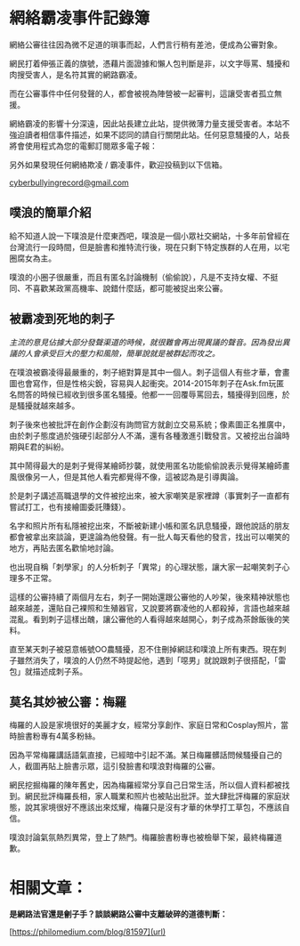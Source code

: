 # 網絡霸凌事件記錄簿

網絡公審往往因為微不足道的瑣事而起，人們言行稍有差池，便成為公審對象。

網民打着伸張正義的旗號，憑藉片面證據和懶人包判斷是非，以文字辱罵、騷擾和肉搜受害人，是名符其實的網路霸凌。

而在公審事件中任何發聲的人，都會被視為陣營被一起審判，這讓受害者孤立無援。

網絡霸凌的影響十分深遠，因此站長建立此站，提供微薄力量支援受害者。本站不強迫讀者相信事件描述，如果不認同的請自行關閉此站。任何惡意騷擾的人，站長將會使用程式為您的電郵訂閱眾多電子報：

另外如果發現任何網絡欺凌 / 霸凌事件，歡迎投稿到以下信箱。

cyberbullyingrecord@gmail.com


## 噗浪的簡單介紹

給不知道人說一下噗浪是什麼東西吧，噗浪是一個小眾社交網站，十多年前曾經在台灣流行一段時間，但是臉書和推特流行後，現在只剩下特定族群的人在用，以宅圈腐女為主。

噗浪的小圈子很嚴重，而且有匿名討論機制（偷偷說），凡是不支持女權、不挺同、不喜歡某政黨高機率、說錯什麼話，都可能被捉出來公審。

## 被霸凌到死地的刺子

_主流的意見佔據大部分發聲渠道的時候，就很難會再出現異議的聲音。因為發出異議的人會承受巨大的壓力和風險，簡單說就是被群起而攻之。_

在噗浪被霸凌得最嚴重的，刺子絕對算是其中一個人。刺子這個人有些才華，會畫圖也會寫作，但是性格尖銳，容易與人起衝突。2014-2015年刺子在Ask.fm玩匿名問答的時候已經收到很多匿名騷擾。他都一一回覆辱罵回去，騷擾得到回應，於是騷擾就越來越多。

刺子後來也被批評在創作企劃沒有詢問官方就創立交易系統；像素圖正名推廣中，由於刺子態度過於強硬引起部分人不滿，還有各種激進引戰發言。又被挖出台論時期與E君的糾紛。

其中鬧得最大的是刺子覺得某繪師抄襲，就使用匿名功能偷偷說表示覺得某繪師畫風很像另一人，但是其他人看完都覺得不像，這被認為是引導輿論。

於是刺子講述高職退學的文件被挖出來，被大家嘲笑是家裡蹲（事實刺子一直都有嘗試打工，也有接繪圖委託賺錢）。

名字和照片所有私隱被挖出來，不斷被新建小帳和匿名訊息騷擾，跟他說話的朋友都會被拿出來談論，更遑論為他發聲。有一批人每天看他的發言，找出可以嘲笑的地方，再貼去匿名歡愉地討論。

也出現自稱「刺學家」的人分析刺子「異常」的心理狀態，讓大家一起嘲笑刺子心理多不正常。

這樣的公審持續了兩個月左右，刺子一開始還跟公審他的人吵架，後來精神狀態也越來越差，還貼自己裸照和生殖器官，又說要將霸凌他的人都殺掉，言語也越來越混亂。看到刺子這樣出醜，讓公審他的人看得越來越開心，刺子成為茶餘飯後的笑料。

直至某天刺子被惡意帳號OO農騷擾，忍不住刪掉網誌和噗浪上所有東西。現在刺子雖然消失了，噗浪的人仍然不時提起他，遇到「噁男」就說跟刺子很搭配，「雷包」就描述成刺子系。

## 莫名其妙被公審：梅羅

梅羅的人設是家境很好的美麗才女，經常分享創作、家庭日常和Cosplay照片，當時臉書粉專有4萬多粉絲。

因為平常梅羅講話語氣直接，已經暗中引起不滿。某日梅羅髒話問候騷擾自己的人，截圖再貼上臉書示眾，這引發臉書和噗浪對梅羅的公審。

網民挖掘梅羅的陳年舊史，因為梅羅經常分享自己日常生活，所以個人資料都被找到。網民批評梅羅長相，家人職業和照片也被貼出批評。並大肆批評梅羅的家庭狀態，說其家境很好不應該出來炫耀，梅羅只是沒有才華的休學打工草包，不應該自信。

噗浪討論氣氛熱烈異常，登上了熱門。梅羅臉書粉專也被檢舉下架，最終梅羅道歉。

# 相關文章：

**是網路法官還是劊子手？談談網路公審中支離破碎的道德判斷：**

[https://philomedium.com/blog/81597](url)

